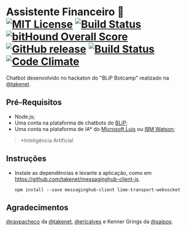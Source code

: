 # Assistente Financeiro 🤖 [![MIT License](https://img.shields.io/badge/License-MIT-red.svg)](LICENSE) [![Build Status](https://scrutinizer-ci.com/g/dedevillela/bot-assistente-financeiro/badges/build.png?b=master)](https://scrutinizer-ci.com/g/dedevillela/bot-assistente-financeiro/build-status/master) [![bitHound Overall Score](https://www.bithound.io/github/dedevillela/bot-assistente-financeiro/badges/score.svg)](https://www.bithound.io/github/dedevillela/bot-assistente-financeiro) [![GitHub release](https://img.shields.io/github/release/dedevillela/bot-assistente-financeiro.svg)]() [![Build Status](https://travis-ci.org/dedevillela/bot-assistente-financeiro.svg?branch=master)](https://travis-ci.org/dedevillela/bot-assistente-financeiro) [![Code Climate](https://codeclimate.com/github/dedevillela/bot-assistente-financeiro.png)](https://codeclimate.com/github/dedevillela/bot-assistente-financeiro)
Chatbot desenvolvido no hackaton do "BLiP Botcamp" realizado na [@takenet](https://github.com/takenet).

## Pré-Requisitos
- Node.js;
- Uma conta na plataforma de chatbots do [BLiP](https://blip.ai);
- Uma conta na plataforma de IA* do [Microsoft Luis](https://www.luis.ai) ou [IBM Watson](https://www.ibm.com/watson);
>*Inteligência Artificial

## Instruções
- Instale as dependências e levante a aplicação, como em https://github.com/takenet/messaginghub-client-js.

      npm install --save messaginghub-client lime-transport-websocket

## Agradecimentos
[@ravpacheco](https://github.com/ravpacheco) da [@takenet](https://github.com/takenet), [@ericalves](https://github.com/ericalves) e Kenner Grings da [@saipos](https://github.com/saipos).

